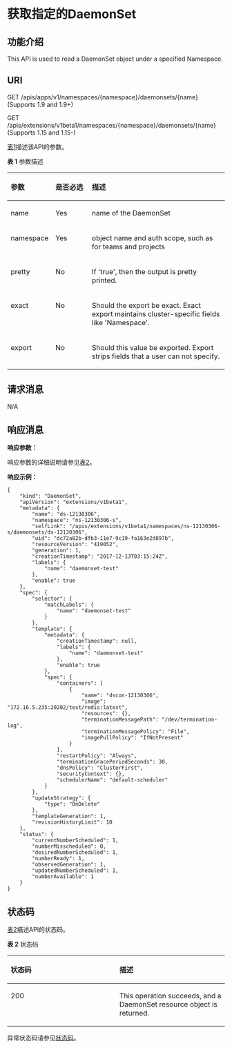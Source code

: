 # 获取指定的DaemonSet<a name="cce_02_0136"></a>

## 功能介绍<a name="section49931641"></a>

This API is used to read a DaemonSet object under a specified Namespace.

## URI<a name="section46731593"></a>

GET /apis/apps/v1/namespaces/\{namespace\}/daemonsets/\{name\} \(Supports 1.9 and 1.9+\)

GET /apis/extensions/v1beta1/namespaces/\{namespace\}/daemonsets/\{name\} \(Supports 1.15 and 1.15-\)

[表1](#d0e32428)描述该API的参数。

**表 1**  参数描述

<a name="d0e32428"></a>
<table><thead align="left"><tr id="row9596482"><th class="cellrowborder" valign="top" width="18.18%" id="mcps1.2.4.1.1"><p id="p65652297517"><a name="p65652297517"></a><a name="p65652297517"></a>参数</p>
</th>
<th class="cellrowborder" valign="top" width="17.169999999999998%" id="mcps1.2.4.1.2"><p id="p165661629135114"><a name="p165661629135114"></a><a name="p165661629135114"></a>是否必选</p>
</th>
<th class="cellrowborder" valign="top" width="64.64999999999999%" id="mcps1.2.4.1.3"><p id="p14567629115114"><a name="p14567629115114"></a><a name="p14567629115114"></a>描述</p>
</th>
</tr>
</thead>
<tbody><tr id="row46863169"><td class="cellrowborder" valign="top" width="18.18%" headers="mcps1.2.4.1.1 "><p id="p37820334"><a name="p37820334"></a><a name="p37820334"></a>name</p>
</td>
<td class="cellrowborder" valign="top" width="17.169999999999998%" headers="mcps1.2.4.1.2 "><p id="p43548195"><a name="p43548195"></a><a name="p43548195"></a>Yes</p>
</td>
<td class="cellrowborder" valign="top" width="64.64999999999999%" headers="mcps1.2.4.1.3 "><p id="p37742921"><a name="p37742921"></a><a name="p37742921"></a>name of the DaemonSet</p>
</td>
</tr>
<tr id="row4141974"><td class="cellrowborder" valign="top" width="18.18%" headers="mcps1.2.4.1.1 "><p id="p67064455"><a name="p67064455"></a><a name="p67064455"></a>namespace</p>
</td>
<td class="cellrowborder" valign="top" width="17.169999999999998%" headers="mcps1.2.4.1.2 "><p id="p63511806"><a name="p63511806"></a><a name="p63511806"></a>Yes</p>
</td>
<td class="cellrowborder" valign="top" width="64.64999999999999%" headers="mcps1.2.4.1.3 "><p id="p44182624"><a name="p44182624"></a><a name="p44182624"></a>object name and auth scope, such as for teams and projects</p>
</td>
</tr>
<tr id="row62099302"><td class="cellrowborder" valign="top" width="18.18%" headers="mcps1.2.4.1.1 "><p id="p63987542"><a name="p63987542"></a><a name="p63987542"></a>pretty</p>
</td>
<td class="cellrowborder" valign="top" width="17.169999999999998%" headers="mcps1.2.4.1.2 "><p id="p15608423"><a name="p15608423"></a><a name="p15608423"></a>No</p>
</td>
<td class="cellrowborder" valign="top" width="64.64999999999999%" headers="mcps1.2.4.1.3 "><p id="p56322752"><a name="p56322752"></a><a name="p56322752"></a>If 'true', then the output is pretty printed.</p>
</td>
</tr>
<tr id="row37142728"><td class="cellrowborder" valign="top" width="18.18%" headers="mcps1.2.4.1.1 "><p id="p55770977"><a name="p55770977"></a><a name="p55770977"></a>exact</p>
</td>
<td class="cellrowborder" valign="top" width="17.169999999999998%" headers="mcps1.2.4.1.2 "><p id="p21155287"><a name="p21155287"></a><a name="p21155287"></a>No</p>
</td>
<td class="cellrowborder" valign="top" width="64.64999999999999%" headers="mcps1.2.4.1.3 "><p id="p35856657"><a name="p35856657"></a><a name="p35856657"></a>Should the export be exact.  Exact export maintains cluster-specific fields like 'Namespace'.</p>
</td>
</tr>
<tr id="row54274459"><td class="cellrowborder" valign="top" width="18.18%" headers="mcps1.2.4.1.1 "><p id="p34155063"><a name="p34155063"></a><a name="p34155063"></a>export</p>
</td>
<td class="cellrowborder" valign="top" width="17.169999999999998%" headers="mcps1.2.4.1.2 "><p id="p15096715"><a name="p15096715"></a><a name="p15096715"></a>No</p>
</td>
<td class="cellrowborder" valign="top" width="64.64999999999999%" headers="mcps1.2.4.1.3 "><p id="p14874432"><a name="p14874432"></a><a name="p14874432"></a>Should this value be exported.  Export strips fields that a user can not specify.</p>
</td>
</tr>
</tbody>
</table>

## 请求消息<a name="section17931154"></a>

N/A

## 响应消息<a name="section27162663"></a>

**响应参数：**

响应参数的详细说明请参见[表2](创建DaemonSet.md#d0e31376)。

**响应示例：**

```
{
    "kind": "DaemonSet",
    "apiVersion": "extensions/v1beta1",
    "metadata": {
        "name": "ds-12130306",
        "namespace": "ns-12130306-s",
        "selfLink": "/apis/extensions/v1beta1/namespaces/ns-12130306-s/daemonsets/ds-12130306",
        "uid": "dc72a82b-dfb3-11e7-9c19-fa163e2d897b",
        "resourceVersion": "419052",
        "generation": 1,
        "creationTimestamp": "2017-12-13T03:15:24Z",
        "labels": {
            "name": "daemonset-test"
        },
        "enable": true
    },
    "spec": {
        "selector": {
            "matchLabels": {
                "name": "daemonset-test"
            }
        },
        "template": {
            "metadata": {
                "creationTimestamp": null,
                "labels": {
                    "name": "daemonset-test"
                },
                "enable": true
            },
            "spec": {
                "containers": [
                    {
                        "name": "dscon-12130306",
                        "image": "172.16.5.235:20202/test/redis:latest",
                        "resources": {},
                        "terminationMessagePath": "/dev/termination-log",
                        "terminationMessagePolicy": "File",
                        "imagePullPolicy": "IfNotPresent"
                    }
                ],
                "restartPolicy": "Always",
                "terminationGracePeriodSeconds": 30,
                "dnsPolicy": "ClusterFirst",
                "securityContext": {},
                "schedulerName": "default-scheduler"
            }
        },
        "updateStrategy": {
            "type": "OnDelete"
        },
        "templateGeneration": 1,
        "revisionHistoryLimit": 10
    },
    "status": {
        "currentNumberScheduled": 1,
        "numberMisscheduled": 0,
        "desiredNumberScheduled": 1,
        "numberReady": 1,
        "observedGeneration": 1,
        "updatedNumberScheduled": 1,
        "numberAvailable": 1
    }
}
```

## 状态码<a name="section43137375"></a>

[表2](#d0e32525)描述API的状态码。

**表 2**  状态码

<a name="d0e32525"></a>
<table><thead align="left"><tr id="row30213523"><th class="cellrowborder" valign="top" width="50%" id="mcps1.2.3.1.1"><p id="p31376324"><a name="p31376324"></a><a name="p31376324"></a>状态码</p>
</th>
<th class="cellrowborder" valign="top" width="50%" id="mcps1.2.3.1.2"><p id="p58454354"><a name="p58454354"></a><a name="p58454354"></a>描述</p>
</th>
</tr>
</thead>
<tbody><tr id="row37182244"><td class="cellrowborder" valign="top" width="50%" headers="mcps1.2.3.1.1 "><p id="p58971811"><a name="p58971811"></a><a name="p58971811"></a>200</p>
</td>
<td class="cellrowborder" valign="top" width="50%" headers="mcps1.2.3.1.2 "><p id="p11987382"><a name="p11987382"></a><a name="p11987382"></a>This operation succeeds, and a DaemonSet resource object is returned.</p>
</td>
</tr>
</tbody>
</table>

异常状态码请参见[状态码](状态码.md)。

